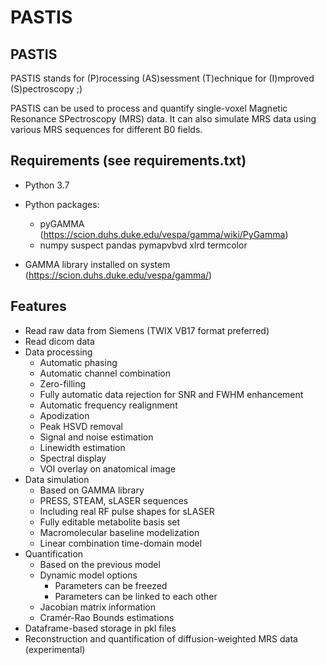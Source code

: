 # PASTIS

## PASTIS

PASTIS stands for (P)rocessing (AS)sessment (T)echnique for (I)mproved (S)pectroscopy ;)

PASTIS can be used to process and quantify single-voxel Magnetic Resonance SPectroscopy (MRS) data. It can also simulate MRS data using various MRS sequences for different B0 fields.

## Requirements (see requirements.txt)

* Python 3.7
* Python packages:
    * pyGAMMA (https://scion.duhs.duke.edu/vespa/gamma/wiki/PyGamma)
    * numpy suspect pandas pymapvbvd xlrd termcolor

* GAMMA library installed on system (https://scion.duhs.duke.edu/vespa/gamma/)

## Features

* Read raw data from Siemens (TWIX VB17 format preferred)
* Read dicom data
* Data processing
	* Automatic phasing
	* Automatic channel combination
	* Zero-filling
	* Fully automatic data rejection for SNR and FWHM enhancement
	* Automatic frequency realignment
	* Apodization
	* Peak HSVD removal
	* Signal and noise estimation
	* Linewidth estimation
	* Spectral display
	* VOI overlay on anatomical image
* Data simulation
	* Based on GAMMA library
	* PRESS, STEAM, sLASER sequences
	* Including real RF pulse shapes for sLASER
	* Fully editable metabolite basis set
	* Macromolecular baseline modelization
	* Linear combination time-domain model
* Quantification
	* Based on the previous model
	* Dynamic model options
		* Parameters can be freezed
		* Parameters can be linked to each other
	* Jacobian matrix information
	* Cramér-Rao Bounds estimations
* Dataframe-based storage in pkl files
* Reconstruction and quantification of diffusion-weighted MRS data (experimental)
